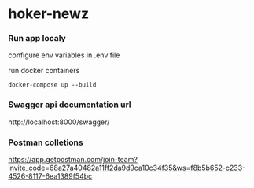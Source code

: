 # hoker-newz
### Run app localy
configure env variables in .env file

run docker containers
```
docker-compose up --build
```
### Swagger api documentation url
http://localhost:8000/swagger/
### Postman colletions
https://app.getpostman.com/join-team?invite_code=68a27a40482a11ff2da9d9ca10c34f35&ws=f8b5b652-c233-4526-8117-6ea1389f54bc
